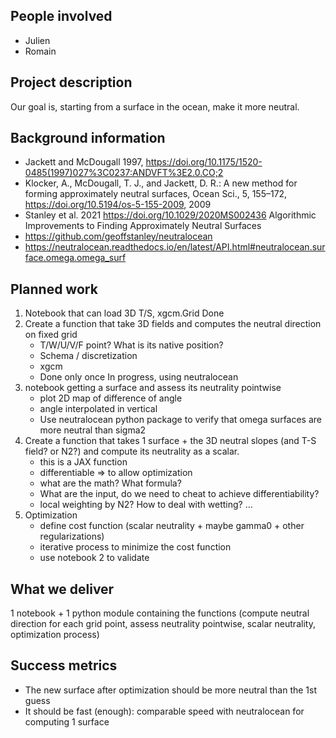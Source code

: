 ## People involved

* Julien
* Romain

## Project description 

Our goal is, starting from a surface in the ocean, make it more neutral.


## Background information

* Jackett and McDougall 1997, https://doi.org/10.1175/1520-0485(1997)027%3C0237:ANDVFT%3E2.0.CO;2
* Klocker, A., McDougall, T. J., and Jackett, D. R.: A new method for forming approximately neutral surfaces, Ocean Sci., 5, 155–172, https://doi.org/10.5194/os-5-155-2009, 2009
* Stanley et al. 2021 https://doi.org/10.1029/2020MS002436 
  Algorithmic Improvements to Finding Approximately Neutral Surfaces
* https://github.com/geoffstanley/neutralocean
* https://neutralocean.readthedocs.io/en/latest/API.html#neutralocean.surface.omega.omega_surf

## Planned work


1. Notebook that can load 3D T/S, xgcm.Grid
   Done
1. Create a function that take 3D fields and computes the neutral direction on fixed grid
   * T/W/U/V/F point? What is its native position?
   * Schema / discretization
   * xgcm
   * Done only once
   In progress, using neutralocean
2. notebook getting a surface and assess its neutrality pointwise
   * plot 2D map of difference of angle
   * angle interpolated in vertical
   * Use neutralocean python package to verify that omega surfaces are more neutral than sigma2
3. Create a function that takes 1 surface + the 3D neutral slopes (and T-S field? or N2?) and compute its neutrality as a scalar.
   * this is a JAX function
   * differentiable => to allow optimization
   * what are the math? What formula?
   * What are the input, do we need to cheat to achieve differentiability?
   * local weighting by N2? How to deal with wetting? ...
4. Optimization
   * define cost function (scalar neutrality + maybe gamma0 + other regularizations)
   * iterative process to minimize the cost function
   * use notebook 2 to validate

## What we deliver

1 notebook + 1 python module containing the functions
(compute neutral direction for each grid point, assess neutrality pointwise, scalar neutrality, optimization process)

## Success metrics


* The new surface after optimization should be more neutral than the 1st guess
* It should be fast (enough): comparable speed with neutralocean for computing 1 surface
